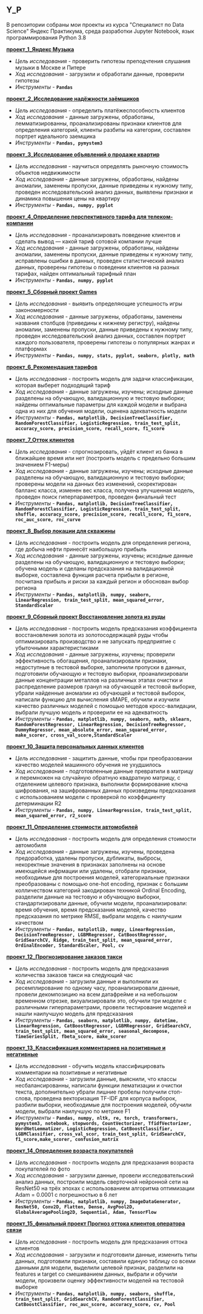 ## Y_P
В репозитории собраны мои проекты из курса "Специалист по Data Science" Яндекс Практикума, среда разработки Jupyter Notebook, язык программирования Python 3.8

**[проект_1_Яндекс Музыка](https://github.com/Ks-Roman/Y_P/blob/main/project_1_yandex_music.ipynb)**
- *Цель исследования* - проверить гипотезы преподчтения слушания музыки в Москве и Питере
- *Ход исследования* - загрузили и обработали данные, проверили гипотезы 
- *Инструменты* - **`Pandas`**

**[проект_2_Исследование надёжности заёмщиков](https://github.com/Ks-Roman/Y_P/blob/main/project_2_credit_scoring.ipynb)**
- *Цель исследования* - определить платёжеспособность  клиентов
- *Ход исследования* - данные загружены, обработаны, лемматизированны, проанализированы признаки клиентов для определения категорий, клиенты разбиты на категории, составлен портрет идеального заемщика 
- *Инструменты* - **`Pandas, pymystem3`**

**[проект_3_Исследование объявлений о продаже квартир](https://github.com/Ks-Roman/Y_P/blob/main/project_3_real_estate.ipynb)**
- *Цель исследования* - научиться определять рыночную стоимость объектов недвижимости
- *Ход исследования* - данные загружены, обработаны, найдены аномалии, заменены пропуски, данные приведены к нужному типу, проведен исследовательский анализ данных, выявлены признаки и динамика повышения цены на квартиру 
- *Инструменты* - **`Pandas, numpy, pyplot`**

**[проект_4_Определение перспективного тарифа для телеком-компании](https://github.com/Ks-Roman/Y_P/blob/main/project_4_tariff_telecom_company.ipynb)**
- *Цель исследования* - проанализировать поведение клиентов и сделать вывод — какой тариф сотовой компании лучше
- *Ход исследования* - данные загружены, обработаны, найдены аномалии, заменены пропуски, данные приведены к нужному типу, исправлены ошибки в данных, проведен статистический анализ данных, проверены гипотезы о поведении клиентов на разных тарифах, найден оптимальный тарифный план 
- *Инструменты* - **`Pandas, numpy, pyplot`**

**[проект_5_Сборный проект Games](https://github.com/Ks-Roman/Y_P/blob/main/project_5_games_modular.ipynb)**
- *Цель исследования* - выявить определяющие успешность игры закономерности
- *Ход исследования* - данные загружены, обработаны, заменены названия столбцов (приведины к нижнему регистру), найдены аномалии, заменены пропуски, данные приведены к нужному типу, проведен исследовательский анализ данных, составлен портрет каждого пользователя, проверены гипотезы о популярных жанрах и платформах 
- *Инструменты* - **`Pandas, numpy, stats, pyplot, seaborn, plotly, math`**

**[проект_6_Рекомендация тарифов](https://github.com/Ks-Roman/Y_P/blob/main/project_6_recommendation_of_tariffs.ipynb)**
- *Цель исследования* - построить модель для задачи классификации, которая выберет подходящий тариф
- *Ход исследования* - данные загружены, изучены; исходные данные разделены на обучающую, валидационную и тестовую выборки; найдены оптимальные параметры для каждой модели и выбрана одна из них для обучения модели, оценена адекватность модели
- *Инструменты* - **`Pandas, matplotlib, DecisionTreeClassifier, RandomForestClassifier, LogisticRegression, train_test_split, accuracy_score, precision_score, recall_score, f1_score`**

**[проект_7_Отток клиентов](https://github.com/Ks-Roman/Y_P/blob/main/project_7_customer_outflow.ipynb)**
- *Цель исследования* - спрогнозировать, уйдёт клиент из банка в ближайшее время или нет (построить модель с предельно большим значением F1-меры)
- *Ход исследования* - данные загружены, изучены; исходные данные разделены на обучающую, валидационную и тестовую выборки; проверены модели на данных без изменений, скоректирован балланс класса, изменен вес класса, получена улучшенная модель, проведен поиск гиперпараметров, проведен финальный тест
- *Инструменты* - **`Pandas, matplotlib, DecisionTreeClassifier, RandomForestClassifier, LogisticRegression, train_test_split, shuffle, accuracy_score, precision_score, recall_score, f1_score, roc_auc_score, roc_curve`**

**[проект_8_Выбор локации для скважины](https://github.com/Ks-Roman/Y_P/blob/main/project_8_location_for_oil_well.ipynb)**
- *Цель исследования* - построить модель для определения региона, где добыча нефти принесёт наибольшую прибыль
- *Ход исследования* - данные загружены, изучены; исходные данные разделены на обучающую, валидационную и тестовую выборки; обучена модель и сделаны предсказания на валидационной выборке, составлена функция расчета прибыли в регионе, посчитана прибыль и риски за каждый регион и обоснован выбор региона
- *Инструменты* - **`Pandas, matplotlib, numpy, seaborn, LinearRegression, train_test_split, mean_squared_error, StandardScaler`**

**[проект_9_Сборный проект Восстановление золота из руды](https://github.com/Ks-Roman/Y_P/blob/main/project_9_gold_modular_2.ipynb)**
- *Цель исследования* - построить модель предсказания коэффициента восстановления золота из золотосодержащей руды чтобы оптимизировать производство и не запускать предприятие с убыточными характеристиками
- *Ход исследования* - данные загружены, изучены; проверили эффективность обогащения, проанализировали признаки, недоступные в тестовой выборке, заполнили пропуски в данных, подготовили обучающую и тестовую выборки, проанализировали данные концентрации металлов на различных этапах очистки и распределение размеров гранул на обучающей и тестовой выборке, убрали найденные аномалии из обучающей и тестовой выборок, написали функцию для вычисления sMAPE, обучили и изучили качество различных моделей с помощью методов кросс-валидации, выбрали лучшую модель и проверили ее на адекватность
- *Инструменты* - **`Pandas, matplotlib, numpy, seaborn, math, sklearn, RandomForestRegressor, LinearRegression, DecisionTreeRegressor, DummyRegressor, mean_absolute_error, mean_squared_error, make_scorer, cross_val_score,StandardScaler`**

**[проект_10_Защита персональных данных клиентов](https://github.com/Ks-Roman/Y_P/blob/main/project__10_protection_of_personal_data_clients.ipynb)**
- *Цель исследования* - защитить данные, чтобы при преобразовании качество моделей машинного обучения не ухудшилось
- *Ход исследования* - подготовленные данные превратили в матрицу и перемножен на случайную обратную квадратную матрицу, с отделением целевого признака, выполнили формирование ключа шифрования, на зашифрованных данных произведены предсказания с использованием модели с проверкой по коэффициенту детерминации R2
- *Инструменты* - **`Pandas, numpy, LinearRegression, train_test_split, mean_squared_error, r2_score`**

**[проект_11_Определение стоимости автомобилей](https://github.com/Ks-Roman/Y_P/blob/main/project__11_the_cost_of_cars.ipynb)**
- *Цель исследования* - построить модель для определения стоимости автомобиля
- *Ход исследования* - данные загружены, изучены, проведена предоработка, удалены пропуски, дубликаты, выбросы, некоректные значения в признаках заполнены на основе имеющейся инфрмации или удалены, отобрали признаки, необходимые для построения моделей, категориальные признаки преобразованы с помощью one-hot encoding, признак с большим колличеством категорий закодирован техникой Ordinal Encoding, разделили данные на тестовую и обучающую выборки, стандартизировали данные, обучили модели, проанализировали: время обучения, время предсказания моделей, качество предсказания по метрике RMSE, выбрали модель с наилучшим качеством
- *Инструменты* - **`Pandas, matplotlib, numpy, LinearRegression, DecisionTreeRegressor, LGBMRegressor, CatBoostRegressor, GridSearchCV, Ridge, train_test_split, mean_squared_error, OrdinalEncoder, StandardScaler, Pool, cv`**

**[проект_12_Прогнозирование заказов такси](https://github.com/Ks-Roman/Y_P/blob/main/project__12_forecasting_taxi_orders.ipynb)**
- *Цель исследования* -  построить модель для предсказания количества заказов такси на следующий час
- *Ход исследования* - загрузили данные и выполнили их ресемплирование по одному часу, проанализировали данные, провели декомпозицию на всем датафрейме и на небольшом временном отрезке, визуализировали это, обучили три модели с различными гиперпараметрами, провели тестирование моделей и нашли наилучшую модель для предсказания
- *Инструменты* - **`Pandas, seaborn, matplotlib, numpy, datetime, LinearRegression, CatBoostRegressor, LGBMRegressor, GridSearchCV, train_test_split, mean_squared_error, seasonal_decompose, TimeSeriesSplit, fbeta_score, make_scorer`**

**[проект_13_Классификация комментариев на позитивные и негативные](https://github.com/Ks-Roman/Y_P/blob/main/project__13_Project_for_Wikishop.ipynb)**
- *Цель исследования* -  обучить модель классифицировать комментарии на позитивные и негативные
- *Ход исследования* - загрузили данные, выяснили, что классы несбалансированны, написали функции лематизации и очистки текста, дополнительно убрали лишние пробелы
получили стоп-слова, проведена векторизация TF-IDF для корпуса выборок, разбили выборки, необходимые для построения моделей, обучили модели, выбрали наилучшую по метрике F1
- *Инструменты* - **`Pandas, numpy, nltk, re, torch, transformers, pymystem3, notebook, stopwords, CountVectorizer, TfidfVectorizer, WordNetLemmatizer, LogisticRegression, CatBoostClassifier, LGBMClassifier, cross_val_scor, train_test_split, GridSearchCV, f1_score,make_scorer, confusion_matrix`**

**[проект_14_Определение возраста покупателей](https://github.com/Ks-Roman/Y_P/blob/main/project__14_human_age.ipynb)**
- *Цель исследования* -  построить модель для предсказания возраста покупателей по фото 
- *Ход исследования* - загрузили данные, провели исследовательский анализ данных, построили модель сверточной нейронной сети на ResNet50 на трёх эпохах с использованием алгоритма оптимизации Adam = 0.0001 с погрешностью в 6 лет 
- *Инструменты* - **`Pandas, matplotlib, numpy, ImageDataGenerator, ResNet50, Conv2D, Flatten, Dense, AvgPool2D, GlobalAveragePooling2D, Sequential, Adam, TensorFlow`**

**[проект_15_финальный проект Прогноз оттока клиентов оператора связи](https://github.com/Ks-Roman/Y_P/blob/main/project__15_telecom_Final.ipynb)**
- *Цель исследования* -  построить модель для предсказания оттока клиентов  
- *Ход исследования* - загрузили и подготовили данные, изменить типы данных, подготовили признаки, составили единую таблицу со всеми данными для модели, выделили целевой признак, разделили на features и target со смешиванием данных, выбрали и обучили модели, произвели оценку эффективности моделей на тестовой выборке
- *Инструменты* - **`Pandas, matplotlib, numpy, seaborn, shuffle, train_test_split, GridSearchCV, RandomForestClassifier, CatBoostClassifier, roc_auc_score, accuracy_score, cv, Pool`**

